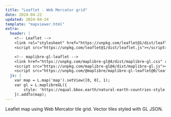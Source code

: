 ```yaml
---
title: "Leaflet - Web Mercator grid"
date: 2024-04-22
updated: 2024-04-24
template: "mapviewer.html"
extra:
  header: |
    <!-- Leaflet -->
    <link rel="stylesheet" href="https://unpkg.com/leaflet@1/dist/leaflet.css" />
    <script src="https://unpkg.com/leaflet@1/dist/leaflet.js"></script>

    <!-- maplibre-gl-leaflet -->
    <link href="https://unpkg.com/maplibre-gl@4/dist/maplibre-gl.css" rel='stylesheet' />
    <script src="https://unpkg.com/maplibre-gl@4/dist/maplibre-gl.js"></script>
    <script src="https://unpkg.com/@maplibre/maplibre-gl-leaflet@0/leaflet-maplibre-gl.js"></script>
  js: |
    var map = L.map('map').setView([0, 0], 1);
    var gl = L.maplibreGL({
        style: 'https://equal.bbox.earth/natural-earth-countries-style.json'
    }).addTo(map);
---
```


Leaflet map using Web Mercator tile grid. Vector tiles styled with GL JSON.
